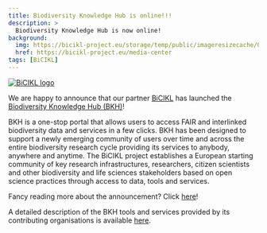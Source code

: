 ```yaml
---
title: Biodiversity Knowledge Hub is online!!!
description: >
  Biodiversity Knowledge Hub is now online!
background:
  img: https://bicikl-project.eu/storage/temp/public/imageresizecache/03b/e2c/560/03be2c560b5676887ed6a03e4339724f8439a0897db77ce786f93a7dea27289f.png
  href: https://bicikl-project.eu/media-center
tags: [BiCIKL]
---
```


[![BiCIKL logo](https://static.tdwg.org/sponsors/bicikl_logo_full_mixed_on-black_w600.png)](https://bicikl-project.eu)

We are happy to announce that our partner [BiCIKL](https://bicikl-project.eu/) has launched the [Biodiversity Knowledge Hub (BKH)](https://biodiversityknowledgehub.eu/)!

BKH is a one-stop portal that allows users to access FAIR and interlinked biodiversity data and services in a few clicks. BKH has been designed to support a newly emerging community of users over time and across the entire biodiversity research cycle providing its services to anybody, anywhere and anytime.
The BiCIKL project establishes a European starting community of key research infrastructures, researchers, citizen scientists and other biodiversity and life sciences stakeholders based on open science practices through access to data, tools and services.

Fancy reading more about the announcement? Click [here](https://bicikl-project.eu/news/BKH)!

A detailed description of the BKH tools and services provided by its contributing organisations is available [here](https://biodiversityknowledgehub.eu/).
